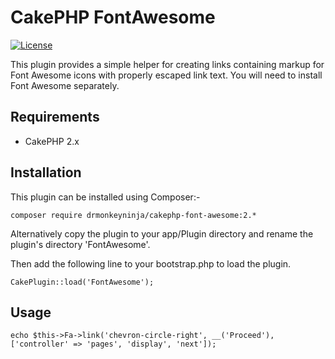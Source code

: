 CakePHP FontAwesome
===================

[![License](https://poser.pugx.org/drmonkeyninja/cakephp-font-awesome/license)](https://packagist.org/packages/drmonkeyninja/cakephp-font-awesome)

This plugin provides a simple helper for creating links containing markup for Font Awesome icons with properly escaped link text. You will need to install Font Awesome separately.


Requirements
------------

* CakePHP 2.x


Installation
------------

This plugin can be installed using Composer:-

    composer require drmonkeyninja/cakephp-font-awesome:2.*

Alternatively copy the plugin to your app/Plugin directory and rename the plugin's directory 'FontAwesome'.

Then add the following line to your bootstrap.php to load the plugin.

    CakePlugin::load('FontAwesome');


Usage
-----

    echo $this->Fa->link('chevron-circle-right', __('Proceed'), ['controller' => 'pages', 'display', 'next']);
